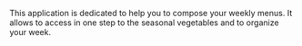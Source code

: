 This application is dedicated to help you to compose your weekly menus.
It allows to access in one step to the seasonal vegetables and to organize your week.
